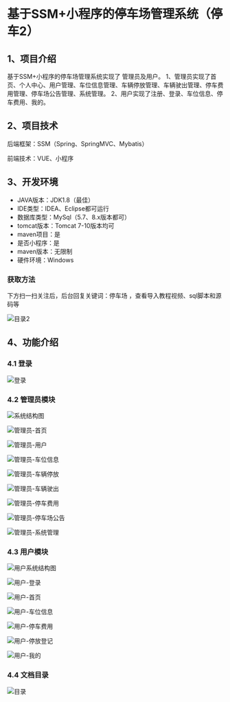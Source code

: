 # 基于SSM+小程序的停车场管理系统（停车2）



## 1、项目介绍

基于SSM+小程序的停车场管理系统实现了 管理员及用户。
1、管理员实现了首页、个人中心、用户管理、车位信息管理、车辆停放管理、车辆驶出管理、停车费用管理、停车场公告管理、系统管理。
2、用户实现了注册、登录、车位信息、停车费用、我的。

## 2、项目技术

后端框架：SSM（Spring、SpringMVC、Mybatis）

前端技术：VUE、小程序

## 3、开发环境

- JAVA版本：JDK1.8（最佳）
- IDE类型：IDEA、Eclipse都可运行
- 数据库类型：MySql（5.7、8.x版本都可） 
- tomcat版本：Tomcat 7-10版本均可
- maven项目：是
- 是否小程序：是
- maven版本：无限制
- 硬件环境：Windows
###  获取方法

下方扫一扫关注后，后台回复关键词：停车场  ，查看导入教程视频、sql脚本和源码等

![目录2](https://www.codemarket.fun/202407032155305.png)

## 4、功能介绍

### 4.1 登录

![登录](https://www.codemarket.fun/202408142214729.png)

### 4.2 管理员模块

![系统结构图](https://www.codemarket.fun/202407291019307.png)

![管理员-首页](https://www.codemarket.fun/202407291019603.png)

![管理员-用户](https://www.codemarket.fun/202407291019113.png)

![管理员-车位信息](https://www.codemarket.fun/202407291019609.png)

![管理员-车辆停放](https://www.codemarket.fun/202407291019594.png)

![管理员-车辆驶出](https://www.codemarket.fun/202407291019371.png)

![管理员-停车费用](https://www.codemarket.fun/202407291019616.png)

![管理员-停车场公告](https://www.codemarket.fun/202407291019605.png)

![管理员-系统管理](https://www.codemarket.fun/202407291019641.png)

### 4.3 用户模块

![用户系统结构图](https://www.codemarket.fun/202407291019123.png)

![用户-登录](https://www.codemarket.fun/202407291019558.png)

![用户-首页](https://www.codemarket.fun/202407291025862.png)

![用户-车位信息](https://www.codemarket.fun/202407291019541.png)

![用户-停车费用](https://www.codemarket.fun/202407291019554.png)

![用户-停放登记](https://www.codemarket.fun/202407291019579.png)

![用户-我的](https://www.codemarket.fun/202407291019577.png)

### 4.4 文档目录

![目录](https://www.codemarket.fun/202407291019553.png)
